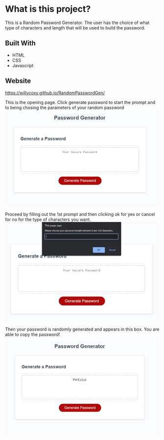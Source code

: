 # What is this project?
This is a Random Password Generator. The user has the choice of what type of characters and length that will be used to build the password. 

## Built With 
* HTML 
* CSS 
* Javascript 

## Website
https://willycoxy.github.io/RandomPasswordGen/

This is the opening page. Click generate password to start the prompt and to being chosing the parameters of your random password
![alt text](/assets/capture1.PNG?raw=true)

Proceed by filling out the 1st prompt and then clicking ok for yes or cancel for no for the type of characters you want.
![alt text](/assets/Capture2.PNG?raw=true)

Then your password is randomly generated and appears in this box. You are able to copy the password! 
![alt text](/assets/Capture3.PNG?raw=true)
